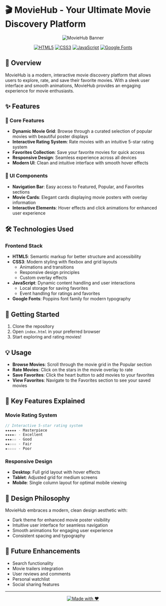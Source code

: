 # 🎬 MovieHub - Your Ultimate Movie Discovery Platform

<div align="center">

![MovieHub Banner](https://img.shields.io/badge/MovieHub-Your%20Ultimate%20Movie%20Experience-blue?style=for-the-badge)

[![HTML5](https://img.shields.io/badge/HTML5-E34F26?style=for-the-badge&logo=html5&logoColor=white)](https://developer.mozilla.org/en-US/docs/Web/HTML)
[![CSS3](https://img.shields.io/badge/CSS3-1572B6?style=for-the-badge&logo=css3&logoColor=white)](https://developer.mozilla.org/en-US/docs/Web/CSS)
[![JavaScript](https://img.shields.io/badge/JavaScript-F7DF1E?style=for-the-badge&logo=javascript&logoColor=black)](https://developer.mozilla.org/en-US/docs/Web/JavaScript)
[![Google Fonts](https://img.shields.io/badge/Google%20Fonts-4285F4?style=for-the-badge&logo=google&logoColor=white)](https://fonts.google.com/)

</div>

## 🌟 Overview

MovieHub is a modern, interactive movie discovery platform that allows users to explore, rate, and save their favorite movies. With a sleek user interface and smooth animations, MovieHub provides an engaging experience for movie enthusiasts.

## ✨ Features

### 🎯 Core Features

- **Dynamic Movie Grid**: Browse through a curated selection of popular movies with beautiful poster displays
- **Interactive Rating System**: Rate movies with an intuitive 5-star rating system
- **Favorites Collection**: Save your favorite movies for quick access
- **Responsive Design**: Seamless experience across all devices
- **Modern UI**: Clean and intuitive interface with smooth hover effects

### 🎨 UI Components

- **Navigation Bar**: Easy access to Featured, Popular, and Favorites sections
- **Movie Cards**: Elegant cards displaying movie posters with overlay information
- **Interactive Elements**: Hover effects and click animations for enhanced user experience

## 🛠 Technologies Used

### Frontend Stack
- **HTML5**: Semantic markup for better structure and accessibility
- **CSS3**: Modern styling with flexbox and grid layouts
  - Animations and transitions
  - Responsive design principles
  - Custom overlay effects
- **JavaScript**: Dynamic content handling and user interactions
  - Local storage for saving favorites
  - Event handling for ratings and favorites
- **Google Fonts**: Poppins font family for modern typography

## 🚀 Getting Started

1. Clone the repository
2. Open `index.html` in your preferred browser
3. Start exploring and rating movies!

## 💡 Usage

- **Browse Movies**: Scroll through the movie grid in the Popular section
- **Rate Movies**: Click on the stars in the movie overlay to rate
- **Save Favorites**: Click the heart button to add movies to your favorites
- **View Favorites**: Navigate to the Favorites section to see your saved movies

## 🎯 Key Features Explained

### Movie Rating System
```javascript
// Interactive 5-star rating system
★★★★★ - Masterpiece
★★★★☆ - Excellent
★★★☆☆ - Good
★★☆☆☆ - Fair
★☆☆☆☆ - Poor
```

### Responsive Design
- **Desktop**: Full grid layout with hover effects
- **Tablet**: Adjusted grid for medium screens
- **Mobile**: Single column layout for optimal mobile viewing

## 🎨 Design Philosophy

MovieHub embraces a modern, clean design aesthetic with:
- Dark theme for enhanced movie poster visibility
- Intuitive user interface for seamless navigation
- Smooth animations for engaging user experience
- Consistent spacing and typography

## 🔮 Future Enhancements

- Search functionality
- Movie trailers integration
- User reviews and comments
- Personal watchlist
- Social sharing features

---

<div align="center">

[![Made with ❤️](https://img.shields.io/badge/Made%20with-%E2%9D%A4%EF%B8%8F-red?style=for-the-badge)]()

</div>